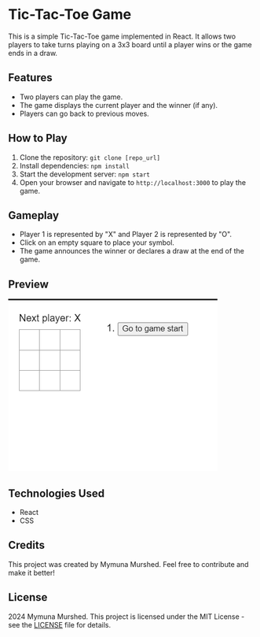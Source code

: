 # Tic-Tac-Toe Game

This is a simple Tic-Tac-Toe game implemented in React. It allows two players to take turns playing on a 3x3 board until a player wins or the game ends in a draw.

## Features

- Two players can play the game.
- The game displays the current player and the winner (if any).
- Players can go back to previous moves.

## How to Play

1. Clone the repository: `git clone [repo_url]`
2. Install dependencies: `npm install`
3. Start the development server: `npm start`
4. Open your browser and navigate to `http://localhost:3000` to play the game.

## Gameplay

- Player 1 is represented by "X" and Player 2 is represented by "O".
- Click on an empty square to place your symbol.
- The game announces the winner or declares a draw at the end of the game.

## Preview

<img src='https://github.com/Niama001/tic-tac-toe/blob/b0a2de1a4dccd9684e2933a927c24c46f0c90831/tic-tac-toe.gif'/>


## Technologies Used

- React
- CSS

## Credits

This project was created by Mymuna Murshed. Feel free to contribute and make it better!

## License

2024 Mymuna Murshed.
This project is licensed under the MIT License - see the [LICENSE](LICENSE) file for details.
